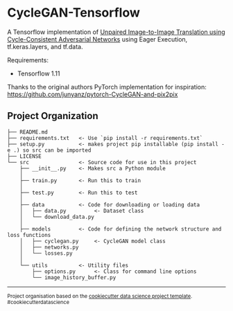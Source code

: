 CycleGAN-Tensorflow
==============================

A Tensorflow implementation of [Unpaired Image-to-Image Translation using Cycle-Consistent Adversarial Networks](https://arxiv.org/abs/1703.10593) using Eager Execution, tf.keras.layers, and tf.data.

Requirements:

- Tensorflow 1.11

Thanks to the original authors PyTorch implementation for inspiration: https://github.com/junyanz/pytorch-CycleGAN-and-pix2pix

Project Organization
------------

    ├── README.md
    ├── requirements.txt   <- Use `pip install -r requirements.txt`
    ├── setup.py           <- makes project pip installable (pip install -e .) so src can be imported
    ├── LICENSE
    └── src                <- Source code for use in this project
        ├── __init__.py    <- Makes src a Python module
        │
        ├── train.py       <- Run this to train
        │
        ├── test.py        <- Run this to test
        │
        ├── data           <- Code for downloading or loading data  
        │   ├── data.py         <- Dataset class
        │   └── download_data.py
        │
        ├── models         <- Code for defining the network structure and loss functions
        │   ├── cyclegan.py     <- CycleGAN model class
        │   ├── networks.py
        │   └── losses.py
        │
        └── utils          <- Utility files
            ├── options.py      <- Class for command line options
            └── image_history_buffer.py

--------

<p><small>Project organisation based on the <a target="_blank" href="https://drivendata.github.io/cookiecutter-data-science/">cookiecutter data science project template</a>. #cookiecutterdatascience</small></p>
